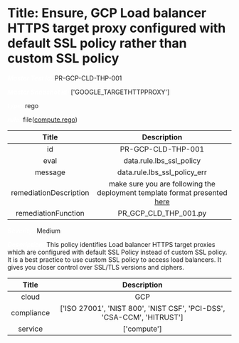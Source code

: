 



# Title: Ensure,  GCP Load balancer HTTPS target proxy configured with default SSL policy rather than custom SSL policy


***<font color="white">Master Test Id:</font>*** PR-GCP-CLD-THP-001

***<font color="white">Master Snapshot Id:</font>*** ['GOOGLE_TARGETHTTPPROXY']

***<font color="white">type:</font>*** rego

***<font color="white">rule:</font>*** file([compute.rego])  
  
  
  
  

|Title|Description|
| :---: | :---: |
|id|PR-GCP-CLD-THP-001|
|eval|data.rule.lbs_ssl_policy|
|message|data.rule.lbs_ssl_policy_err|
|remediationDescription|make sure you are following the deployment template format presented <a href='https://cloud.google.com/compute/docs/reference/rest/v1/targetHttpsProxies' target='_blank'>here</a>|
|remediationFunction|PR_GCP_CLD_THP_001.py|


***<font color="white">Severity:</font>*** Medium

***<font color="white">Description:</font>*** This policy identifies Load balancer HTTPS target proxies which are configured with default SSL Policy instead of custom SSL policy. It is a best practice to use custom SSL policy to access load balancers. It gives you closer control over SSL/TLS versions and ciphers.  
  
  

|Title|Description|
| :---: | :---: |
|cloud|GCP|
|compliance|['ISO 27001', 'NIST 800', 'NIST CSF', 'PCI-DSS', 'CSA-CCM', 'HITRUST']|
|service|['compute']|



[compute.rego]: https://github.com/prancer-io/prancer-compliance-test/tree/master/google/cloud/compute.rego
